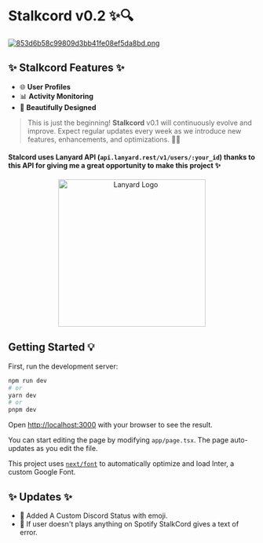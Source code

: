 # Stalkcord v0.2 ✨🔍

<a href="https://stalk-cord.vercel.app/"><img src="https://imgtr.ee/images/2023/07/16/853d6b58c99809d3bb41fe08ef5da8bd.png" alt="853d6b58c99809d3bb41fe08ef5da8bd.png" border="0" /></a>

## ✨ Stalkcord Features ✨

 - 🌐 **User Profiles**
 - 📊 **Activity Monitoring**
 - 🌈 **Beautifully Designed**

> This is just the beginning! **Stalkcord** v0.1 will continuously evolve and improve. Expect regular updates every week as we introduce new features, enhancements, and optimizations. 🔄💡

#### Stalcord uses Lanyard API (`api.lanyard.rest/v1/users/:your_id`) thanks to this API for giving me a great opportunity to make this project ✨

<p align="center">
  <a href="https://github.com/Phineas/lanyard/tree/main">
    <img src="https://storage.googleapis.com/lanyard/static/lanyardtemplogo.png" alt="Lanyard Logo" width="300"/>
  </a>
</p>

## Getting Started 💡

First, run the development server:

```bash
npm run dev
# or
yarn dev
# or
pnpm dev
```

Open [http://localhost:3000](http://localhost:3000) with your browser to see the result.

You can start editing the page by modifying `app/page.tsx`. The page auto-updates as you edit the file.

This project uses [`next/font`](https://nextjs.org/docs/basic-features/font-optimization) to automatically optimize and load Inter, a custom Google Font.

## ✨ Updates ✨

- 🌈 Added A Custom Discord Status with emoji.
- 🌈 If user doesn't plays anything on Spotify StalkCord gives a text of error.
